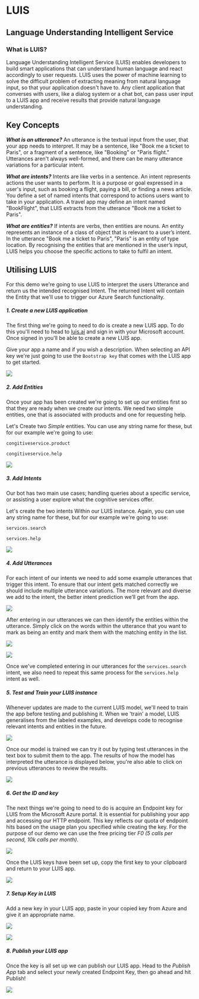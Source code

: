 # LUIS 
## Language Understanding Intelligent Service

### What is LUIS?
Language Understanding Intelligent Service (LUIS) enables developers to build smart applications that can understand human language and react accordingly to user requests. LUIS uses the power of machine learning to solve the difficult problem of extracting meaning from natural language input, so that your application doesn't have to. Any client application that converses with users, like a dialog system or a chat bot, can pass user input to a LUIS app and receive results that provide natural language understanding.

## Key Concepts

**_What is an utterance?_** An utterance is the textual input from the user, that your app needs to interpret. It may be a sentence, like "Book me a ticket to Paris", or a fragment of a sentence, like "Booking" or "Paris flight." Utterances aren't always well-formed, and there can be many utterance variations for a particular intent.

**_What are intents?_** Intents are like verbs in a sentence. An intent represents actions the user wants to perform. It is a purpose or goal expressed in a user's input, such as booking a flight, paying a bill, or finding a news article. You define a set of named intents that correspond to actions users want to take in your application. A travel app may define an intent named "BookFlight", that LUIS extracts from the utterance "Book me a ticket to Paris".

**_What are entities?_** If intents are verbs, then entities are nouns. An entity represents an instance of a class of object that is relevant to a user’s intent. In the utterance "Book me a ticket to Paris", "Paris" is an entity of type location. By recognising the entities that are mentioned in the user’s input, LUIS helps you choose the specific actions to take to fulfil an intent.

## Utilising LUIS
For this demo we're going to use LUIS to interpret the users Utterance and return us the intended recognised Intent. The returned Intent  will contain the Entity that we'll use to trigger our Azure Search functionality.


##### 1. Create a new LUIS application

The first thing we're going to need to do is create a new LUIS app. To do this you'll need to head to [luis.ai](http://www.luis.ai) and sign in with your Microsoft account. Once signed in you'll be able to create a new LUIS app.

Give your app a name and if you wish a description. When selecting an API key we're just going to use the `Bootstrap key` that comes with the LUIS app to get started.

![](images/4_01_LUIS_Create.png)

##### 2. Add Entities

Once your app has been created we're going to set up our  entities first so that they are ready when we create our intents. We need two simple entities, one that is associated with products and one for requesting help.

Let's Create two _Simple_ entities. You can use any string name for these, but for our example we're going to use:

`congitiveservice.product`

`congitiveservice.help`

![](images/4_02_LUIS_CreateEntity.png)

##### 3. Add Intents

Our bot has two main use cases; handling queries about a specific service, or assisting a user explore what the cognitive services offer.

Let's create the two intents Within our LUIS instance. Again, you can use any string name for these, but for our example we're going to use:

`services.search`

`services.help`

![](images/4_03_LUIS_CreateIntent.png)

##### 4. Add Utterances

For each intent of our intents we need to add some example utterances that trigger this intent. To ensure that our intent gets matched correctly we should include multiple utterance variations. The more relevant and diverse we add to the intent, the better intent prediction we’ll get from the app.

![](images/4_04_LUIS_CreateUtterances.png)

After entering in our utterances we can then identify the entities within the utterance. Simply click on the words within the utterance that you want to mark as being an entity and mark them with the matching entity in the list.

![](images/4_05_LUIS_DefineUtterances.png)

![](images/4_06_LUIS_UtterancesComplete.png)

Once we've completed entering in our utterances for the `services.search` intent, we also need to repeat this same process for the `services.help` intent as well.

##### 5. Test and Train your LUIS instance
Whenever updates are made to the current LUIS model, we'll need to train the app before testing and publishing it. When we 'train' a model, LUIS generalises from the labeled examples, and develops code to recognise relevant intents and entities in the future.

![](images/4_07_LUIS_Train.png)

Once our model is trained we can try it out by typing test utterances in the text box to submit them to the app. The results of how the model has interpreted the utterance is displayed below, you're also able to click on previous utterances to review the results.

![](images/4_08_LUIS_Test.png)

##### 6. Get the ID and key

The next things we're going to need to do is acquire an Endpoint key for LUIS from the Microsoft Azure portal. It is essential for publishing your app and accessing our HTTP endpoint. This key reflects our quota of endpoint hits based on the usage plan you specified while creating the key. For the purpose of our demo we can use the free pricing tier _F0 (5 calls per second, 10k calls per month)_.

![](images/4_09_Azure_LUISService.png)

Once the LUIS keys have been set up, copy the first key to your clipboard and return to your LUIS app.

![](images/4_10_Azure_LUISKey.png)


##### 7. Setup Key in LUIS

Add a new key in your LUIS app, paste in your copied key from Azure and give it an appropriate name.

![](images/4_11_LUIS_AddKey.png)

![](images/4_12_LUIS_NewKey.png)

##### 8. Publish your LUIS app
Once the key is all set up we can publish our LUIS app. Head to the _Publish App_ tab and select your newly created Endpoint Key, then go ahead and hit Publish!

![](images/4_13_LUIS_PublishApp.png)
